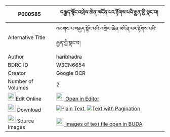 |P000585|བརྒྱད་སྟོང་འགྲེལ་ཆེན་མངོན་པར་རྟོགས་པའི་རྒྱན་གྱི་སྣང་བ། 
| --- | --- 
|Alternative Title |འཕགས་པ་བརྒྱད་སྟོང་པའི་འགྲེལ་ཆེན་མངོན་པར་རྟོགས་པའི་རྒྱན་གྱི་སྣང་བ།
|Author| haribhadra
|BDRC ID | W3CN6654
|Creator | Google OCR
|Number of Volumes| 2
|<img width="25" src="https://img.icons8.com/color/25/000000/edit-property.png">Edit Online| [<img width="25" src="https://avatars.githubusercontent.com/u/45091458?s=200&v=4"> Open in Editor](http://editor.openpecha.org/P000585)
|<img width="25" src="https://img.icons8.com/fluent/48/000000/download-2.png"/>  Download | [![](https://img.icons8.com/color/20/000000/txt.png)Plain Text](https://github.com/Openpecha/P000585/releases/download/v1/gye_tong_drelchen_ngonpar_tokp_plain_P000585.zip), [![](https://img.icons8.com/color/20/000000/txt.png)Text with Pagination](https://github.com/Openpecha/P000585/releases/download/v1/gye_tong_drelchen_ngonpar_tokp_pages_P000585.zip)
|<img width="25" src="https://img.icons8.com/plasticine/100/000000/pictures-folder.png"/>  Source Images | [<img width="25" src="https://library.bdrc.io/icons/BUDA-small.svg"> Images of text file open in BUDA](https://library.bdrc.io/show/bdr:W3CN6654)